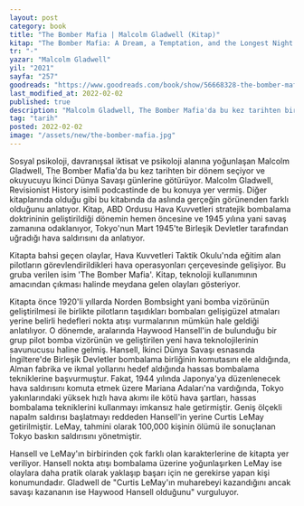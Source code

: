 ```yaml
---
layout: post
category: book
title: "The Bomber Mafia | Malcolm Gladwell (Kitap)"
kitap: "The Bomber Mafia: A Dream, a Temptation, and the Longest Night of the Second World War (2021)"
tr: "-"
yazar: "Malcolm Gladwell"
yil: "2021"
sayfa: "257"
goodreads: "https://www.goodreads.com/book/show/56668328-the-bomber-mafia"
last_modified_at: 2022-02-02
published: true
description: "Malcolm Gladwell, The Bomber Mafia'da bu kez tarihten bir dönem seçiyor ve okuyucuyu İkinci Dünya Savaşı günlerine götürüyor."
tag: "tarih"
posted: 2022-02-02
image: "/assets/new/the-bomber-mafia.jpg"
---
```


Sosyal psikoloji, davranışsal iktisat ve psikoloji alanına yoğunlaşan Malcolm Gladwell, The Bomber Mafia'da bu kez tarihten bir dönem seçiyor ve okuyucuyu İkinci Dünya Savaşı günlerine götürüyor. Malcolm Gladwell, Revisionist History isimli podcastinde de bu konuya yer vermiş. Diğer kitaplarında olduğu gibi bu kitabında da aslında gerçeğin görünenden farklı olduğunu anlatıyor. Kitap, ABD Ordusu Hava Kuvvetleri stratejik bombalama doktrininin geliştirildiği dönemin hemen öncesine ve 1945 yılına yani savaş zamanına odaklanıyor, Tokyo'nun Mart 1945'te Birleşik Devletler tarafından uğradığı hava saldırısını da anlatıyor.

Kitapta bahsi geçen olaylar, Hava Kuvvetleri Taktik Okulu'nda eğitim alan pilotların görevlendirildikleri hava operasyonları çerçevesinde gelişiyor. Bu gruba verilen isim 'The Bomber Mafia'. Kitap, teknoloji kullanımının amacından çıkması halinde meydana gelen olayları gösteriyor.

Kitapta önce 1920'li yıllarda Norden Bombsight yani bomba vizörünün geliştirilmesi ile birlikte pilotların taşıdıkları bombaları gelişigüzel atmaları yerine belirli hedefleri nokta atışı vurmalarının mümkün hale geldiği anlatılıyor. O dönemde, aralarında Haywood Hansell'in de bulunduğu bir grup pilot bomba vizörünün ve geliştirilen yeni hava teknolojilerinin savunucusu haline gelmiş. Hansell, İkinci Dünya Savaşı esnasında İngiltere'de Birleşik Devletler bombalama birliğinin komutasını ele aldığında, Alman fabrika ve ikmal yollarını hedef aldığında hassas bombalama tekniklerine başvurmuştur. Fakat, 1944 yılında Japonya'ya düzenlenecek hava saldırısını komuta etmek üzere Mariana Adaları'na vardığında, Tokyo yakınlarındaki yüksek hızlı hava akımı ile kötü hava şartları, hassas bombalama tekniklerini kullanmayı imkansız hale getirmiştir. Geniş ölçekli napalm saldırısı başlatmayı reddeden Hansell'in yerine Curtis LeMay getirilmiştir. LeMay, tahmini olarak 100,000 kişinin ölümü ile sonuçlanan Tokyo baskın saldırısını yönetmiştir.

Hansell ve LeMay'ın birbirinden çok farklı olan karakterlerine de kitapta yer veriliyor. Hansell nokta atışı bombalama üzerine yoğunlaşırken LeMay ise olaylara daha pratik olarak yaklaşıp başarı için ne gerekirse yapan kişi konumundadır. Gladwell de "Curtis LeMay'ın muharebeyi kazandığını ancak savaşı kazananın ise Haywood Hansell olduğunu" vurguluyor.
